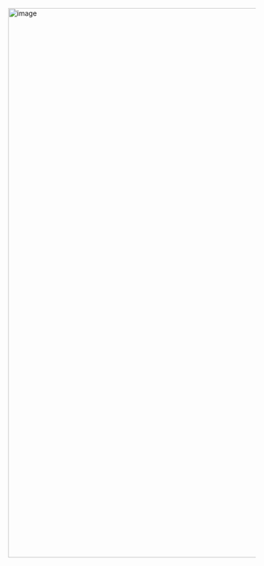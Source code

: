 <img width="1120" alt="image" src="https://user-images.githubusercontent.com/63374020/193642742-357aff49-b2d8-4275-a00a-7dee2faa8806.png">

